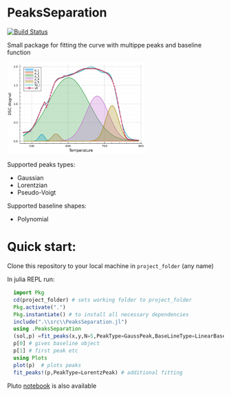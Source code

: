 # PeaksSeparation

[![Build Status](https://github.com/Manarom/PeaksSeparation.jl/actions/workflows/CI.yml/badge.svg?branch=main)](https://github.com/Manarom/PeaksSeparation.jl/actions/workflows/CI.yml?query=branch%3Amain)

Small package for fitting the curve with multippe peaks and baseline function

<p float="left">
  <img src="./assets/peaks.png" width="320"/>
</p>

Supported peaks types:

- Gaussian
- Lorentzian
- Pseudo-Voigt

Supported baseline shapes:

- Polynomial

# Quick start:
Clone this repository to your local machine in `project_folder` (any name)

In julia REPL run:
```julia
  import Pkg
  cd(project_folder) # sets working folder to project_folder
  Pkg.activate(".")
  Pkg.instantiate() # to install all necessary dependencies
  include(".\\src\\PeaksSeparation.jl")
  using .PeaksSeparation
  (sol,p) =fit_peaks(x,y,N=5,PeakType=GaussPeak,BaseLineType=LinearBaseLine) # fits five peaks to y(x) curve with five Gaussians and linear basline
  p[0] # gives baseline object
  p[1] # first peak etc
  using Plots
  plot(p)  # plots peaks
  fit_peaks!(p,PeakType=LorentzPeak) # additional fitting 
```
Pluto [notebook](https://github.com/Manarom/PeaksSeparation.jl/blob/main/src/dsc_peaks.jl) is also available
